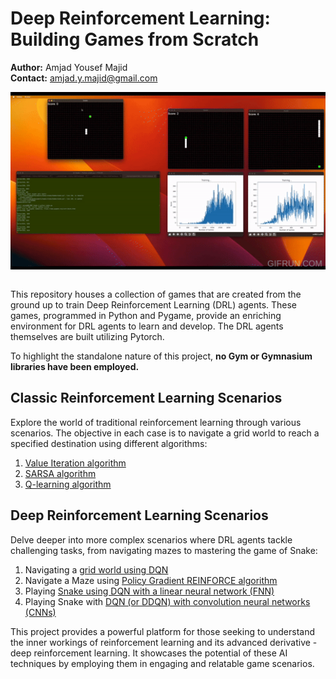 # Deep Reinforcement Learning: Building Games from Scratch

**Author:** Amjad Yousef Majid <br>
**Contact:** amjad.y.majid@gmail.com

<img style="display:block; margin-left:auto; margin-right:auto" src="images/AI_games.gif"> <br />

This repository houses a collection of games that are created from the ground up to train Deep Reinforcement Learning (DRL) agents. These games, programmed in Python and Pygame, provide an enriching environment for DRL agents to learn and develop. The DRL agents themselves are built utilizing Pytorch. 

To highlight the standalone nature of this project, **no Gym or Gymnasium libraries have been employed.**

## Classic Reinforcement Learning Scenarios
Explore the world of traditional reinforcement learning through various scenarios. The objective in each case is to navigate a grid world to reach a specified destination using different algorithms:

1. [Value Iteration algorithm](https://github.com/amjadmajid/deep-reinforcement-learning-games-from-scratch/tree/main/01_Reinforcement_learning/01_ValueIteration)
2. [SARSA algorithm](https://github.com/amjadmajid/deep-reinforcement-learning-games-from-scratch/tree/main/01_Reinforcement_learning/02_SARSA)  
3. [Q-learning algorithm](https://github.com/amjadmajid/deep-reinforcement-learning-games-from-scratch/tree/main/01_Reinforcement_learning/03_Qlearning)  

## Deep Reinforcement Learning Scenarios
Delve deeper into more complex scenarios where DRL agents tackle challenging tasks, from navigating mazes to mastering the game of Snake:

1. Navigating a [grid world using DQN](https://github.com/amjadmajid/deep-reinforcement-learning-games-from-scratch/tree/main/02_Deep_reinforcement_learning/Gridworld_DQN)
2. Navigate a Maze using [Policy Gradient REINFORCE algorithm](https://github.com/amjadmajid/deep-reinforcement-learning-games-from-scratch/tree/main/02_Deep_reinforcement_learning/REINFORCE)
3. Playing [Snake using DQN with a linear neural network (FNN)](https://github.com/amjadmajid/deep-reinforcement-learning-games-from-scratch/tree/main/02_Deep_reinforcement_learning/Snake_DQN/01_Snake_DQN_FNN)
4. Playing Snake with [DQN (or DDQN) with convolution neural networks (CNNs)](https://github.com/amjadmajid/deep-reinforcement-learning-games-from-scratch/tree/main/02_Deep_reinforcement_learning/Snake_DQN/02_Snake_DQN_CNN)

This project provides a powerful platform for those seeking to understand the inner workings of reinforcement learning and its advanced derivative - deep reinforcement learning. It showcases the potential of these AI techniques by employing them in engaging and relatable game scenarios.